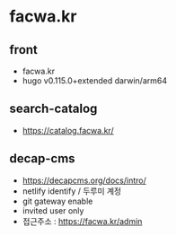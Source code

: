 # facwa.kr

## front
- facwa.kr
- hugo v0.115.0+extended darwin/arm64 

## search-catalog
- https://catalog.facwa.kr/

## decap-cms
- https://decapcms.org/docs/intro/
- netlify identify / 두루미 계정
- git gateway enable
- invited user only
- 접근주소 : https://facwa.kr/admin

